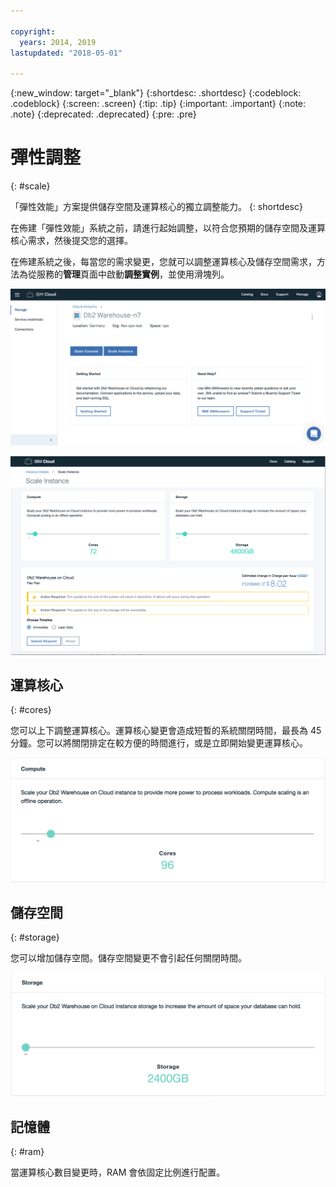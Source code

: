 ```yaml
---

copyright:
  years: 2014, 2019
lastupdated: "2018-05-01"

---
```


<!-- Attribute definitions --> 
{:new_window: target="_blank"}
{:shortdesc: .shortdesc}
{:codeblock: .codeblock}
{:screen: .screen}
{:tip: .tip}
{:important: .important}
{:note: .note}
{:deprecated: .deprecated}
{:pre: .pre}

# 彈性調整
{: #scale}

「彈性效能」方案提供儲存空間及運算核心的獨立調整能力。
{: shortdesc}

在佈建「彈性效能」系統之前，請進行起始調整，以符合您預期的儲存空間及運算核心需求，然後提交您的選擇。

在佈建系統之後，每當您的需求變更，您就可以調整運算核心及儲存空間需求，方法為從服務的**管理**頁面中啟動**調整實例**，並使用滑塊列。

![Web 主控台運算核心頁面的視圖](images/launch.png)

![Web 主控台運算核心頁面的視圖](images/scaling_full.png)


## 運算核心
{: #cores}

您可以上下調整運算核心。運算核心變更會造成短暫的系統關閉時間，最長為 45 分鐘。您可以將關閉排定在較方便的時間進行，或是立即開始變更運算核心。

![Web 主控台運算核心頁面的視圖](images/cores.png)

## 儲存空間
{: #storage}

您可以增加儲存空間。儲存空間變更不會引起任何關閉時間。

![Web 主控台儲存空間頁面的視圖](images/storage.png)

## 記憶體
{: #ram}

當運算核心數目變更時，RAM 會依固定比例進行配置。

